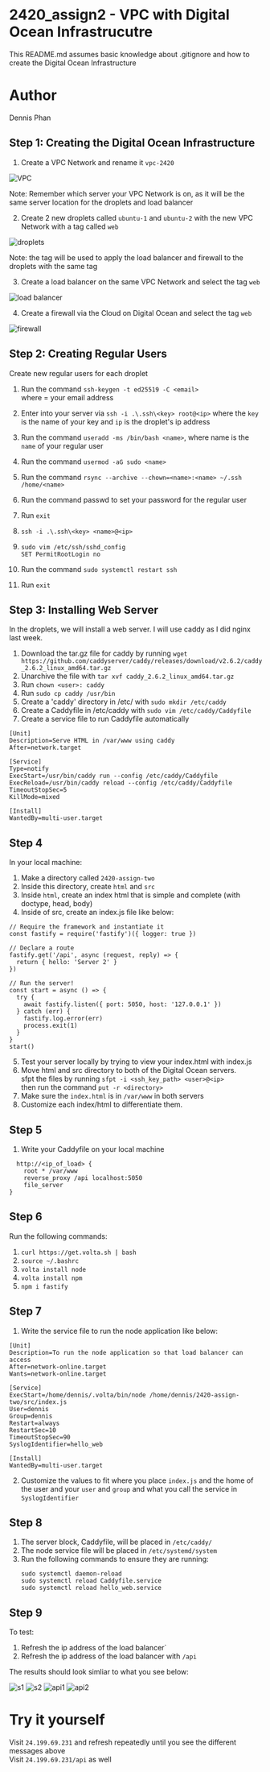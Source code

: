 # 2420_assign2 - VPC with Digital Ocean Infrastrucutre

This README.md assumes basic knowledge about .gitignore and how to create the Digital Ocean Infrastructure

# Author  
Dennis Phan

## Step 1: Creating the Digital Ocean Infrastructure 

1. Create a VPC Network  and rename it `vpc-2420`

![VPC](/images/vpc-2420.png)

Note: Remember which server your VPC Network is on, as it will be the same server location for the droplets and load balancer  
  
2. Create 2 new droplets called `ubuntu-1` and `ubuntu-2` with the new VPC Network with a tag called `web`

![droplets](/images/droplets.png)

Note: the tag will be used to apply the load balancer and firewall to the droplets with the same tag

3. Create a load balancer on the same VPC Network and select the tag `web`

![load balancer](/images/loadbalancer.png)

4. Create a firewall via the Cloud on Digital Ocean and select the tag `web`

![firewall](/images/fw-2420.png)

## Step 2: Creating Regular Users 

Create new regular users for each droplet

1. Run the command `ssh-keygen -t ed25519 -C <email>`  
where <email> = your email address
2. Enter into your server via `ssh -i .\.ssh\<key> root@<ip>` where the `key` is the name of your key and `ip` is the droplet's ip address
3. Run the command `useradd -ms /bin/bash <name>`, where name is the `name` of your regular user
4. Run the command `usermod -aG sudo <name>`
5. Run the command `rsync --archive --chown=<name>:<name> ~/.ssh /home/<name>`
6. Run the command passwd <name> to set your password for the regular user
7. Run `exit`

8. `ssh -i .\.ssh\<key> <name>@<ip>`
9. `sudo vim /etc/ssh/sshd_config`  
`SET PermitRootLogin no`
10. Run the command `sudo systemctl restart ssh`
11. Run `exit`

## Step 3: Installing Web Server

In the droplets, we will install a web server. I will use caddy as I did nginx last week.

1. Download the tar.gz file for caddy by running `wget https://github.com/caddyserver/caddy/releases/download/v2.6.2/caddy_2.6.2_linux_amd64.tar.gz`
2. Unarchive the file with `tar xvf caddy_2.6.2_linux_amd64.tar.gz`
3. Run `chown <user>: caddy`
4. Run `sudo cp caddy /usr/bin`
5. Create a 'caddy' directory in /etc/ with `sudo mkdir /etc/caddy`
6. Create a Caddyfile in /etc/caddy with `sudo vim /etc/caddy/Caddyfile`
7. Create a service file to run Caddyfile automatically

  ```
[Unit]
Description=Serve HTML in /var/www using caddy
After=network.target

[Service]
Type=notify
ExecStart=/usr/bin/caddy run --config /etc/caddy/Caddyfile
ExecReload=/usr/bin/caddy reload --config /etc/caddy/Caddyfile
TimeoutStopSec=5
KillMode=mixed

[Install]
WantedBy=multi-user.target
```

## Step 4

In your local machine:

  1. Make a directory called `2420-assign-two`
  2. Inside this directory, create `html` and `src`
  3. Inside `html`, create an index html that is simple and complete (with doctype, head, body)
  4. Inside of src, create an index.js file like below:

```
// Require the framework and instantiate it
const fastify = require('fastify')({ logger: true })

// Declare a route
fastify.get('/api', async (request, reply) => {
  return { hello: 'Server 2' }
})

// Run the server!
const start = async () => {
  try {
    await fastify.listen({ port: 5050, host: '127.0.0.1' })
  } catch (err) {
    fastify.log.error(err)
    process.exit(1)
  }
}
start()
```
  5. Test your server locally by trying to view your index.html with index.js
  6. Move html and src directory to both of the Digital Ocean servers.  
     sfpt the files by running `sfpt -i <ssh_key_path> <user>@<ip>`  
     then run the command `put -r <directory>`
  7. Make sure the `index.html` is in `/var/www` in both servers
  8. Customize each index/html to differentiate them.

## Step 5

1. Write your Caddyfile on your local machine  
```
  http://<ip_of_load> {  
    root * /var/www
    reverse_proxy /api localhost:5050  
    file_server
}  
```

## Step 6
  
  Run the following commands:
  1. `curl https://get.volta.sh | bash`
  2. `source ~/.bashrc`
  3. `volta install node`
  4. `volta install npm`
  5. `npm i fastify`
  
## Step 7
  
  1. Write the service file to run the node application like below:
  
  ```
[Unit]
Description=To run the node application so that load balancer can access 
After=network-online.target
Wants=network-online.target

[Service]
ExecStart=/home/dennis/.volta/bin/node /home/dennis/2420-assign-two/src/index.js
User=dennis
Group=dennis
Restart=always
RestartSec=10
TimeoutStopSec=90
SyslogIdentifier=hello_web

[Install]
WantedBy=multi-user.target
```
 2. Customize the values to fit where you place `index.js` and the home of the user and your `user` and `group` and what you call the service in `SyslogIdentifier`
  
## Step 8
  
  1. The server block, Caddyfile, will be placed in `/etc/caddy/`
  2. The node service file will be placed in `/etc/systemd/system`
  3. Run the following commands to ensure they are running:
      ```
      sudo systemctl daemon-reload
      sudo systemctl reload Caddyfile.service
      sudo systemctl reload hello_web.service
      ```

## Step 9

   To test:
  1. Refresh the ip address of the load balancer`
  2. Refresh the ip address of the load balancer with `/api`
  
  The results should look simliar to what you see below:
  
  ![s1](/images/server11.png)
  ![s2](/images/server22.png)
  ![api1](/images/server1api.png)
  ![api2](/images/server2api.png)
  
  # Try it yourself
  
  Visit `24.199.69.231` and refresh repeatedly until you see the different messages above  
  Visit `24.199.69.231/api` as well 
  
